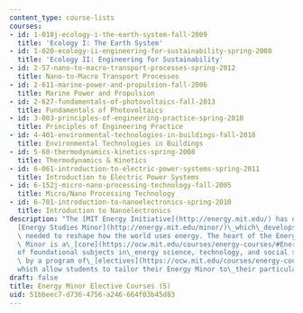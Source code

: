 ```yaml
---
content_type: course-lists
courses:
- id: 1-018j-ecology-i-the-earth-system-fall-2009
  title: 'Ecology I: The Earth System'
- id: 1-020-ecology-ii-engineering-for-sustainability-spring-2008
  title: 'Ecology II: Engineering for Sustainability'
- id: 2-57-nano-to-macro-transport-processes-spring-2012
  title: Nano-to-Macro Transport Processes
- id: 2-611-marine-power-and-propulsion-fall-2006
  title: Marine Power and Propulsion
- id: 2-627-fundamentals-of-photovoltaics-fall-2013
  title: Fundamentals of Photovoltaics
- id: 3-003-principles-of-engineering-practice-spring-2010
  title: Principles of Engineering Practice
- id: 4-401-environmental-technologies-in-buildings-fall-2018
  title: Environmental Technologies in Buildings
- id: 5-60-thermodynamics-kinetics-spring-2008
  title: Thermodynamics & Kinetics
- id: 6-061-introduction-to-electric-power-systems-spring-2011
  title: Introduction to Electric Power Systems
- id: 6-152j-micro-nano-processing-technology-fall-2005
  title: Micro/Nano Processing Technology
- id: 6-701-introduction-to-nanoelectronics-spring-2010
  title: Introduction to Nanoelectronics
description: "The [MIT Energy Initiative](http://energy.mit.edu/) has devised an undergraduate\_\
  [Energy Studies Minor](http://energy.mit.edu/minor/)\_which\_develops the expertise\
  \ needed to reshape how the world uses energy. The heart of the Energy Students\
  \ Minor is a\_[core](https://ocw.mit.edu/courses/energy-courses/#EnergyMinorCoreCourses)\_\
  of foundational subjects in\_energy science, technology, and social science, complemented\
  \ by a program of\_[electives](https://ocw.mit.edu/courses/energy-courses/#EnergyMinorElectiveCourses)\_\
  which allow students to tailor their Energy Minor to\_their particular interests."
draft: false
title: Energy Minor Elective Courses (5)
uid: 51bbeec7-d736-4756-a246-664f03b45d83
---
```

